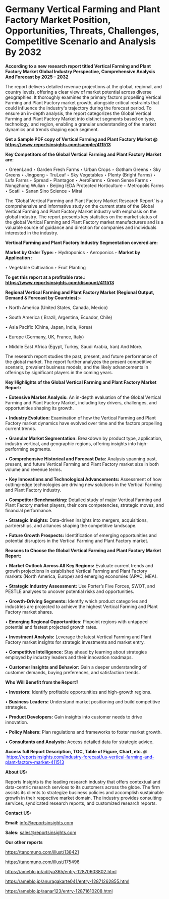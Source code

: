 # Germany Vertical Farming and Plant Factory Market Position, Opportunities, Threats, Challenges, Competitive Scenario and Analysis By 2032

<strong>According to a new research report titled Vertical Farming and Plant Factory Market Global Industry Perspective, Comprehensive Analysis And Forecast by 2025 – 2032</strong>

The report delivers detailed revenue projections at the global, regional, and country levels, offering a clear view of market potential across diverse geographies. It thoroughly examines the primary factors propelling Vertical Farming and Plant Factory market growth, alongside critical restraints that could influence the industry's trajectory during the forecast period. To ensure an in-depth analysis, the report categorizes the Global Vertical Farming and Plant Factory Market into distinct segments based on type, technology, and region, enabling a granular understanding of the market dynamics and trends shaping each segment.

<strong>Get a Sample PDF copy of Vertical Farming and Plant Factory Market </strong><strong>@<a href=https://www.reportsinsights.com/sample/411513 style=color:#0000ff;> https://www.reportsinsights.com/sample/411513</a></strong></font>

<strong>Key Competitors of the Global Vertical Farming and Plant Factory Market are:</strong>

‣ GreenLand
‣ Garden Fresh Farms
‣ Urban Crops
‣ Gotham Greens
‣ Sky Greens
‣ Jingpeng
‣ TruLeaf
‣ Sky Vegetables
‣ Plenty (Bright Farms)
‣ Lufa Farms
‣ Spread
‣ Plantagon
‣ AeroFarms
‣ Green Sense Farms
‣ Nongzhong Wulian
‣ Beijing IEDA Protected Horticulture
‣ Metropolis Farms
‣ Scatil
‣ Sanan Sino Science
‣ Mirai

The ‘Global Vertical Farming and Plant Factory Market Research Report’ is a comprehensive and informative study on the current state of the Global Vertical Farming and Plant Factory Market industry with emphasis on the global industry. The report presents key statistics on the market status of the global Vertical Farming and Plant Factory market manufacturers and is a valuable source of guidance and direction for companies and individuals interested in the industry.

<strong>Vertical Farming and Plant Factory Industry Segmentation covered are:</strong>

<strong>Market by Order Type: </strong>
‣ Hydroponics
‣ Aeroponics
‣ 
<strong>Market by Application :</strong>

‣ Vegetable Cultivation
‣ Fruit Planting

<strong>To get this report at a profitable rate.: <a href=https://www.reportsinsights.com/discount/411513 style=color:#0000ff;>https://www.reportsinsights.com/discount/411513</a></strong></font>

<strong>Regional Vertical Farming and Plant Factory Market (Regional Output, Demand &amp; Forecast by Countries):-</strong>

• North America (United States, Canada, Mexico)

• South America ( Brazil, Argentina, Ecuador, Chile)

• Asia Pacific (China, Japan, India, Korea)

• Europe (Germany, UK, France, Italy)

• Middle East Africa (Egypt, Turkey, Saudi Arabia, Iran) And More.

The research report studies the past, present, and future performance of the global market. The report further analyzes the present competitive scenario, prevalent business models, and the likely advancements in offerings by significant players in the coming years.

<strong>Key Highlights of the Global Vertical Farming and Plant Factory Market Report:</strong>

• <strong>Extensive Market Analysis:</strong> An in-depth evaluation of the Global Vertical Farming and Plant Factory Market, including key drivers, challenges, and opportunities shaping its growth.

• <strong>Industry Evolution:</strong> Examination of how the Vertical Farming and Plant Factory market dynamics have evolved over time and the factors propelling current trends.

• <strong>Granular Market Segmentation:</strong> Breakdown by product type, application, industry vertical, and geographic regions, offering insights into high-performing segments.

• <strong>Comprehensive Historical and Forecast Data:</strong> Analysis spanning past, present, and future Vertical Farming and Plant Factory market size in both volume and revenue terms.

• <strong>Key Innovations and Technological Advancements:</strong> Assessment of how cutting-edge technologies are driving new solutions in the Vertical Farming and Plant Factory industry.

• <strong>Competitor Benchmarking:</strong> Detailed study of major Vertical Farming and Plant Factory market players, their core competencies, strategic moves, and financial performance.

• <strong>Strategic Insights:</strong> Data-driven insights into mergers, acquisitions, partnerships, and alliances shaping the competitive landscape.

• <strong>Future Growth Prospects:</strong> Identification of emerging opportunities and potential disruptors in the Vertical Farming and Plant Factory market.

<strong>Reasons to Choose the Global Vertical Farming and Plant Factory Market Report:</strong>

• <strong>Market Outlook Across All Key Regions:</strong> Evaluate current trends and growth projections in established Vertical Farming and Plant Factory markets (North America, Europe) and emerging economies (APAC, MEA).

• <strong>Strategic Industry Assessment:</strong> Use Porter’s Five Forces, SWOT, and PESTLE analyses to uncover potential risks and opportunities.

• <strong>Growth-Driving Segments:</strong> Identify which product categories and industries are projected to achieve the highest Vertical Farming and Plant Factory market shares.

• <strong>Emerging Regional Opportunities:</strong> Pinpoint regions with untapped potential and fastest projected growth rates.

• <strong>Investment Analysis:</strong> Leverage the latest Vertical Farming and Plant Factory market insights for strategic investments and market entry.

• <strong>Competitive Intelligence:</strong> Stay ahead by learning about strategies employed by industry leaders and their innovation roadmaps.

• <strong>Customer Insights and Behavior:</strong> Gain a deeper understanding of customer demands, buying preferences, and satisfaction trends.

<strong>Who Will Benefit from the Report?</strong>

• <strong>Investors:</strong> Identify profitable opportunities and high-growth regions.

• <strong>Business Leaders:</strong> Understand market positioning and build competitive strategies.

• <strong>Product Developers:</strong> Gain insights into customer needs to drive innovation.

• <strong>Policy Makers:</strong> Plan regulations and frameworks to foster market growth.

• <strong>Consultants and Analysts:</strong> Access detailed data for strategic advice.
</ul>
<strong>Access full Report Description, TOC, Table of Figure, Chart, etc. </strong>@  <a href=https://reportsinsights.com/industry-forecast/us-vertical-farming-and-plant-factory-market-411513 style=color:#0000ff;>https://reportsinsights.com/industry-forecast/us-vertical-farming-and-plant-factory-market-411513</a></font>

<strong><strong>About US</strong>:</strong>

Reports Insights is the leading research industry that offers contextual and data-centric research services to its customers across the globe. The firm assists its clients to strategize business policies and accomplish sustainable growth in their respective market domain. The industry provides consulting services, syndicated research reports, and customized research reports.

<strong>Contact US:</strong>

<p class=""""><b>Email:</b> <a href=mailto:info@reportsinsights.com>info@reportsinsights.com</a></p>
<p class=""""><b>Sales:</b> <a href=mailto:sales@reportsinsights.com>sales@reportsinsights.com</a></p>

<strong>Our other reports</strong>

<a href=https://tanomuno.com/illust/138421>https://tanomuno.com/illust/138421</a>

<a href=https://tanomuno.com/illust/175496>https://tanomuno.com/illust/175496</a>

<a href=https://ameblo.jp/aditya365/entry-12870603802.html>https://ameblo.jp/aditya365/entry-12870603802.html</a>

<a href=https://ameblo.jp/anuragakarte041/entry-12871262855.html>https://ameblo.jp/anuragakarte041/entry-12871262855.html</a>

<a href=https://ameblo.jp/aanar123/entry-12871610208.html>https://ameblo.jp/aanar123/entry-12871610208.html</a>
